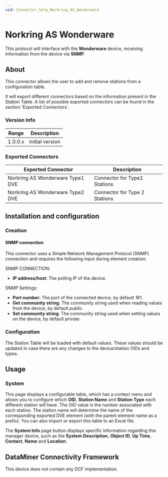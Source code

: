 ```yaml
---
uid: Connector_help_Norkring_AS_Wonderware
---
```


# Norkring AS Wonderware

This protocol will interface with the **Wonderware** device, receiving information from the device via **SNMP**.

## About

This connector allows the user to add and remove stations from a configuration table.

It will export different connectors based on the information present in the Station Table. A list of possible exported connectors can be found in the section 'Exported Connectors'.

### Version Info

| **Range** | **Description** |
|------------------|-----------------|
| 1.0.0.x          | Initial version |

### Exported Connectors

| **Exported Connector**            | **Description**            |
|----------------------------------|----------------------------|
| Norkring AS Wonderware Type1 DVE | Connector for Type1 Stations  |
| Norkring AS Wonderware Type2 DVE | Connector for Type 2 Stations |

## Installation and configuration

### Creation

#### SNMP connection

This connector uses a Simple Network Management Protocol (SNMP) connection and requires the following input during element creation:

SNMP CONNECTION:

- **IP address/host**: The polling IP of the device.

SNMP Settings:

- **Port number**: The port of the connected device, by default *161*.
- **Get community string**: The community string used when reading values from the device, by default *public*.
- **Set community string**: The community string used when setting values on the device, by default *private.*

### Configuration

The Station Table will be loaded with default values. These values should be updated in case there are any changes to the device/station OIDs and types.

## Usage

### System

This page displays a configurable table, which has a context menu and allows you to configure which **OID**, **Station Name** and **Station Type** each different station will have. The OID value is the number associated with each station. The station name will determine the name of the corresponding exported DVE element (with the parent element name as a prefix). You can also import or export this table to an Excel file.

The **System Info** page button displays specific information regarding this manager device, such as the **System Description**, **Object ID**, **Up Time**, **Contact**, **Name** and **Location**.

## DataMiner Connectivity Framework

This device does not contain any DCF implementation.

